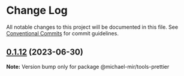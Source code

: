 # Change Log

All notable changes to this project will be documented in this file.
See [Conventional Commits](https://conventionalcommits.org) for commit guidelines.

## [0.1.12](https://github.com/michael-mir/lerna-example/compare/@michael-mir/tools-prettier@0.0.11...@michael-mir/tools-prettier@0.1.12) (2023-06-30)

**Note:** Version bump only for package @michael-mir/tools-prettier
